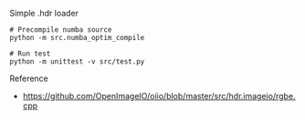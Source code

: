 Simple .hdr loader

```
# Precompile numba source
python -m src.numba_optim_compile

# Run test
python -m unittest -v src/test.py
```


Reference

- https://github.com/OpenImageIO/oiio/blob/master/src/hdr.imageio/rgbe.cpp
